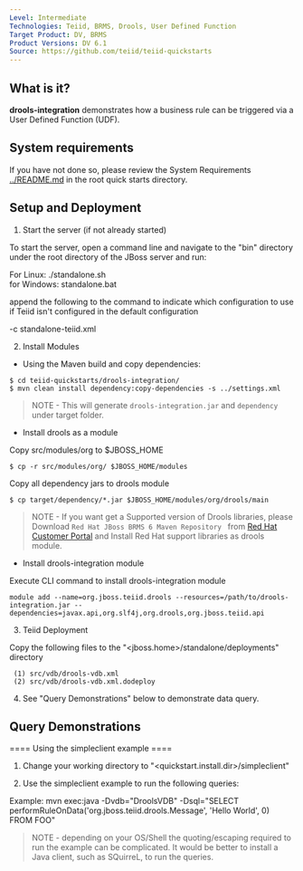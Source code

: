 ```yaml
---
Level: Intermediate 
Technologies: Teiid, BRMS, Drools, User Defined Function
Target Product: DV, BRMS
Product Versions: DV 6.1 
Source: https://github.com/teiid/teiid-quickstarts
---
```



## What is it?

**drools-integration** demonstrates  how a business rule can be triggered via a User Defined Function (UDF).

## System requirements

If you have not done so, please review the System Requirements [../README.md](../README.md) in the root quick starts directory.

## Setup and Deployment

1)  Start the server (if not already started)

To start the server, open a command line and navigate to the "bin" directory under the root directory of the JBoss server and run:

For Linux: ./standalone.sh	
for Windows: standalone.bat

append the following to the command to indicate which configuration to use if Teiid isn't configured in the default configuration

-c standalone-teiid.xml


2) Install Modules

* Using the Maven build and copy dependencies:

~~~
$ cd teiid-quickstarts/drools-integration/
$ mvn clean install dependency:copy-dependencies -s ../settings.xml
~~~

> NOTE - This will generate `drools-integration.jar` and `dependency` under target folder.


* Install drools as a module

Copy src/modules/org to $JBOSS_HOME

~~~
$ cp -r src/modules/org/ $JBOSS_HOME/modules
~~~

Copy all dependency jars to drools module

~~~
$ cp target/dependency/*.jar $JBOSS_HOME/modules/org/drools/main
~~~

> NOTE - If you want get a Supported version of Drools libraries, please Download `Red Hat JBoss BRMS 6 Maven Repository ` from [Red Hat Customer Portal](https://access.redhat.com/jbossnetwork/restricted/listSoftware.html?product=brms&downloadType=distributions) and Install Red Hat support libraries as drools module.

* Install drools-integration module

Execute CLI command to install drools-integration module

~~~
module add --name=org.jboss.teiid.drools --resources=/path/to/drools-integration.jar --dependencies=javax.api,org.slf4j,org.drools,org.jboss.teiid.api
~~~

3) Teiid Deployment

Copy the following files to the "<jboss.home>/standalone/deployments" directory

     (1) src/vdb/drools-vdb.xml
     (2) src/vdb/drools-vdb.xml.dodeploy

4) See "Query Demonstrations" below to demonstrate data query.

## Query Demonstrations

==== Using the simpleclient example ====

1) Change your working directory to "<quickstart.install.dir>/simpleclient"

2) Use the simpleclient example to run the following queries:

Example:   mvn exec:java -Dvdb="DroolsVDB" -Dsql="SELECT performRuleOnData('org.jboss.teiid.drools.Message', 'Hello World', 0) FROM FOO"

> NOTE - depending on your OS/Shell the quoting/escaping required to run the example can be complicated.  It would be better to install a Java client, such as SQuirreL, to run the queries.


